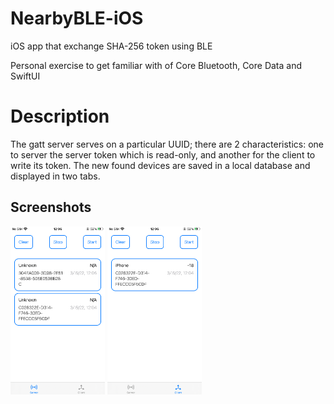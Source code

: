 # NearbyBLE-iOS
iOS app that exchange SHA-256 token using BLE

Personal exercise to get familiar with of Core Bluetooth, Core Data and SwiftUI

# Description
The gatt server serves on a particular UUID; there are 2 characteristics: one to server the server token which is read-only, and another for the client to write its token.
The new found devices are saved in a local database and displayed in two tabs. 

## Screenshots

<p>
<img src="ScreenShots/list_server.PNG" width="30%" height="30%" >
  
   
<img src="ScreenShots/list_client.PNG" width="30%" height="30%" >
</p>
